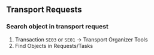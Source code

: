## Transport Requests

### Search object in transport request

1. Transaction `SE03` or `SE01` &#8594; Transport Organizer Tools
2. Find Objects in Requests/Tasks
